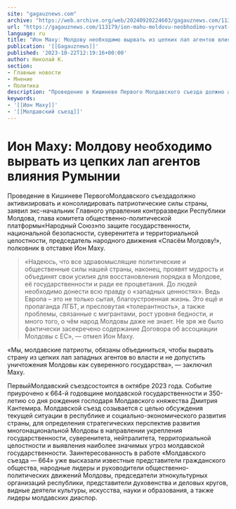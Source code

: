 ```yaml
---
site: "gagauznews.com"
archive: "https://web.archive.org/web/20240920224603/gagauznews.com/113179/ion-mahu-moldovu-neobhodimo-vyrvat-iz-tsepkih-lap-agentov-vliyaniya-rumynii.html"
url: "https://gagauznews.com/113179/ion-mahu-moldovu-neobhodimo-vyrvat-iz-tsepkih-lap-agentov-vliyaniya-rumynii.html"
language: ru
title: "Ион Маху: Молдову необходимо вырвать из цепких лап агентов влияния Румынии"
publication: '[[Gagauznews]]'
published: '2023-10-22T12:19:16+00:00'
author: Николай К.
section:
- Главные новости
- Мнение
- Политика
description: "Проведение в Кишиневе Первого Молдавского съезда должно активизировать и консолидировать патриотические силы страны, заявил экс-начальник Главного управления контрразведки Республики Молдова, глава комитета общественно-политической платформы «Народный Союз» по защите государственности, национальной безопасности, суверенитета и территориальной целостности, председатель народного движения «Спасём Молдову!», полковник в отставке Ион Маху. «Надеюсь, что все здравомыслящие политические и общественные силы нашей страны, наконец, проявят мудрость и объединят свои усилия для восстановления порядка в Молдове, её государственности и ради ее процветания. До людей необходимо донести всю правду о «западных ценностях». Ведь Европа – это не только сытая, благоустроенная жизнь. Это ещё и пропаганда ЛГБТ, и пресловутая «толерантность», а […]"
keywords:
- '[[Ион Маху]]'
- '[[Молдавский съезд]]'
---
```


# Ион Маху: Молдову необходимо вырвать из цепких лап агентов влияния Румынии

Проведение в Кишиневе ПервогоМолдавского съездадолжно активизировать и консолидировать патриотические силы страны, заявил экс-начальник Главного управления контрразведки Республики Молдова, глава комитета общественно-политической платформы«Народный Союз»по защите государственности, национальной безопасности, суверенитета и территориальной целостности, председатель народного движения «Спасём Молдову!», полковник в отставке Ион Маху.

> «Надеюсь, что все здравомыслящие политические и общественные силы нашей страны, наконец, проявят мудрость и объединят свои усилия для восстановления порядка в Молдове, её государственности и ради ее процветания. До людей необходимо донести всю правду о «западных ценностях». Ведь Европа – это не только сытая, благоустроенная жизнь. Это ещё и пропаганда ЛГБТ, и пресловутая «толерантность», а также проблемы, связанные с мигрантами, рост уровня бедности, и много того, о чём народ Молдовы даже не знает. Не зря же было фактически засекречено содержание Договора об ассоциации Молдовы с ЕС», — отмел Ион Маху.

«Мы, молдавские патриоты, обязаны объединиться, чтобы вырвать страну из цепких лап западных агентов во власти и не допустить уничтожения Молдовы как суверенного государства», — заключил Маху.

ПервыйМолдавский съездсостоится в октябре 2023 года. Событие приурочено к 664-й годовщине молдавской государственности и 350-летию со дня рождения господаря Молдавского княжества Дмитрия Кантемира. Молдавской съезд созывается с целью обсуждения текущей ситуации в республике и социально-экономического развития страны, для определения стратегических перспектив развития многонациональной Молдовы в направлении укрепления государственности, суверенитета, нейтралитета, территориальной целостности и выявления наиболее значимых угроз молдавской государственности. Заинтересованность в работе «Молдавского съезда — 664» уже высказали известные представители гражданского общества, народные лидеры и руководители общественно-политических движений Молдовы, председатели этнокультурных организаций республики, представители духовенства и деловых кругов, видные деятели культуры, искусства, науки и образования, а также лидеры молдавских диаспор.